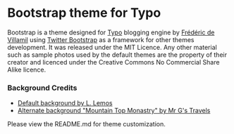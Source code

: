 # Bootstrap theme for Typo

Bootstrap is a theme designed for [Typo][1] blogging engine by [Frédéric de Villamil][2] using [Twitter Bootstrap][3] as a framework for other themes development. It was released under the MIT Licence. Any other material such as sample photos used by the default themes are the property of their creator and licenced under the Creative Commons No Commercial Share Alike licence.

### Background Credits
* [Default background by L. Lemos][4]
* [Alternate background "Mountain Top Monastry" by Mr G's Travels][5]

Please view the README.md for theme customization.

[1]: http://typosphere.org
[2]: http://t37.net
[3]: http://twitter.github.com/bootstrap
[4]: http://www.flickr.com/photos/blmiers2/6167391543/sizes/l/in/photostream/
[5]: http://www.flickr.com/photos/glenn-/7194522034/
